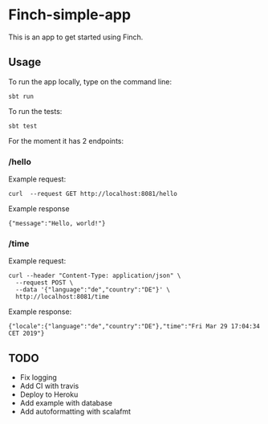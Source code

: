 # Finch-simple-app

This is an app to get started using Finch. 

## Usage
To run the app locally, type on the command line:
```
sbt run
```

To run the tests:
```$xslt
sbt test
```
For the moment it has 2 endpoints:

### /hello

Example request:

```$xslt
curl  --request GET http://localhost:8081/hello
```

Example response 

```$xslt
{"message":"Hello, world!"}
```

### /time

Example request: 

```$xslt
curl --header "Content-Type: application/json" \
  --request POST \
  --data '{"language":"de","country":"DE"}' \
  http://localhost:8081/time
```

Example response:

```$xslt
{"locale":{"language":"de","country":"DE"},"time":"Fri Mar 29 17:04:34 CET 2019"}
```

## TODO

- Fix logging
- Add CI with travis
- Deploy to Heroku
- Add example with database
- Add autoformatting with scalafmt 
